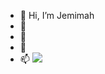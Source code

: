 - 👋 Hi, I’m Jemimah
- 👀
- 🌱 
- 💞️ 
- 📫
![](https://komarev.com/ghpvc/?username=Jem256&color=green)

<!---
Jem256/Jem256 is a ✨ special ✨ repository because its `README.md` (this file) appears on your GitHub profile.
You can click the Preview link to take a look at your changes.
--->
